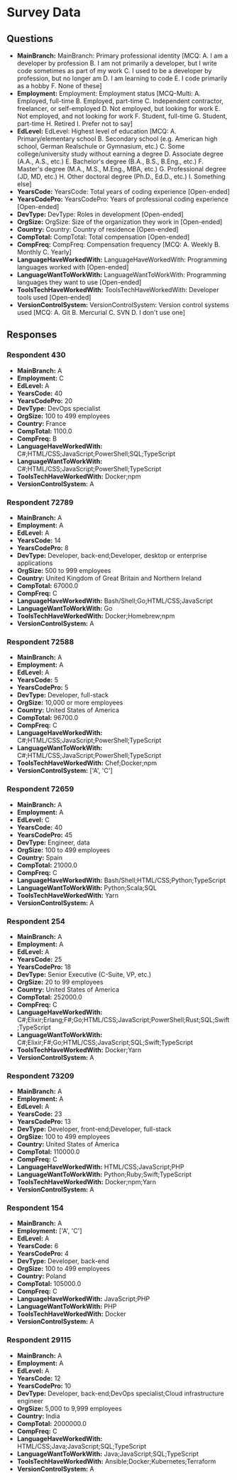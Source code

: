 # Survey Data

## Questions

- **MainBranch:** MainBranch: Primary professional identity [MCQ: A. I am a developer by profession B. I am not primarily a developer, but I write code sometimes as part of my work C. I used to be a developer by profession, but no longer am D. I am learning to code E. I code primarily as a hobby F. None of these]
- **Employment:** Employment: Employment status [MCQ-Multi: A. Employed, full-time B. Employed, part-time C. Independent contractor, freelancer, or self-employed D. Not employed, but looking for work E. Not employed, and not looking for work F. Student, full-time G. Student, part-time H. Retired I. Prefer not to say]
- **EdLevel:** EdLevel: Highest level of education [MCQ: A. Primary/elementary school B. Secondary school (e.g. American high school, German Realschule or Gymnasium, etc.) C. Some college/university study without earning a degree D. Associate degree (A.A., A.S., etc.) E. Bachelor's degree (B.A., B.S., B.Eng., etc.) F. Master's degree (M.A., M.S., M.Eng., MBA, etc.) G. Professional degree (JD, MD, etc.) H. Other doctoral degree (Ph.D., Ed.D., etc.) I. Something else]
- **YearsCode:** YearsCode: Total years of coding experience [Open-ended]
- **YearsCodePro:** YearsCodePro: Years of professional coding experience [Open-ended]
- **DevType:** DevType: Roles in development [Open-ended]
- **OrgSize:** OrgSize: Size of the organization they work in [Open-ended]
- **Country:** Country: Country of residence [Open-ended]
- **CompTotal:** CompTotal: Total compensation [Open-ended]
- **CompFreq:** CompFreq: Compensation frequency [MCQ: A. Weekly B. Monthly C. Yearly]
- **LanguageHaveWorkedWith:** LanguageHaveWorkedWith: Programming languages worked with [Open-ended]
- **LanguageWantToWorkWith:** LanguageWantToWorkWith: Programming languages they want to use [Open-ended]
- **ToolsTechHaveWorkedWith:** ToolsTechHaveWorkedWith: Developer tools used [Open-ended]
- **VersionControlSystem:** VersionControlSystem: Version control systems used [MCQ: A. Git B. Mercurial C. SVN D. I don't use one]

## Responses

### Respondent 430

- **MainBranch:** A
- **Employment:** C
- **EdLevel:** A
- **YearsCode:** 40
- **YearsCodePro:** 20
- **DevType:** DevOps specialist
- **OrgSize:** 100 to 499 employees
- **Country:** France
- **CompTotal:** 1100.0
- **CompFreq:** B
- **LanguageHaveWorkedWith:** C#;HTML/CSS;JavaScript;PowerShell;SQL;TypeScript
- **LanguageWantToWorkWith:** C#;HTML/CSS;JavaScript;PowerShell;TypeScript
- **ToolsTechHaveWorkedWith:** Docker;npm
- **VersionControlSystem:** A

### Respondent 72789

- **MainBranch:** A
- **Employment:** A
- **EdLevel:** A
- **YearsCode:** 14
- **YearsCodePro:** 8
- **DevType:** Developer, back-end;Developer, desktop or enterprise applications
- **OrgSize:** 500 to 999 employees
- **Country:** United Kingdom of Great Britain and Northern Ireland
- **CompTotal:** 67000.0
- **CompFreq:** C
- **LanguageHaveWorkedWith:** Bash/Shell;Go;HTML/CSS;JavaScript
- **LanguageWantToWorkWith:** Go
- **ToolsTechHaveWorkedWith:** Docker;Homebrew;npm
- **VersionControlSystem:** A

### Respondent 72588

- **MainBranch:** A
- **Employment:** A
- **EdLevel:** A
- **YearsCode:** 5
- **YearsCodePro:** 5
- **DevType:** Developer, full-stack
- **OrgSize:** 10,000 or more employees
- **Country:** United States of America
- **CompTotal:** 96700.0
- **CompFreq:** C
- **LanguageHaveWorkedWith:** C#;HTML/CSS;JavaScript;PowerShell;TypeScript
- **LanguageWantToWorkWith:** C#;HTML/CSS;JavaScript;PowerShell;TypeScript
- **ToolsTechHaveWorkedWith:** Chef;Docker;npm
- **VersionControlSystem:** ['A', 'C']

### Respondent 72659

- **MainBranch:** A
- **Employment:** A
- **EdLevel:** C
- **YearsCode:** 40
- **YearsCodePro:** 45
- **DevType:** Engineer, data
- **OrgSize:** 100 to 499 employees
- **Country:** Spain
- **CompTotal:** 21000.0
- **CompFreq:** C
- **LanguageHaveWorkedWith:** Bash/Shell;HTML/CSS;Python;TypeScript
- **LanguageWantToWorkWith:** Python;Scala;SQL
- **ToolsTechHaveWorkedWith:** Yarn
- **VersionControlSystem:** A

### Respondent 254

- **MainBranch:** A
- **Employment:** A
- **EdLevel:** A
- **YearsCode:** 25
- **YearsCodePro:** 18
- **DevType:** Senior Executive (C-Suite, VP, etc.)
- **OrgSize:** 20 to 99 employees
- **Country:** United States of America
- **CompTotal:** 252000.0
- **CompFreq:** C
- **LanguageHaveWorkedWith:** C#;Elixir;Erlang;F#;Go;HTML/CSS;JavaScript;PowerShell;Rust;SQL;Swift;TypeScript
- **LanguageWantToWorkWith:** C#;Elixir;F#;Go;HTML/CSS;JavaScript;SQL;Swift;TypeScript
- **ToolsTechHaveWorkedWith:** Docker;Yarn
- **VersionControlSystem:** A

### Respondent 73209

- **MainBranch:** A
- **Employment:** A
- **EdLevel:** A
- **YearsCode:** 23
- **YearsCodePro:** 13
- **DevType:** Developer, front-end;Developer, full-stack
- **OrgSize:** 100 to 499 employees
- **Country:** United States of America
- **CompTotal:** 110000.0
- **CompFreq:** C
- **LanguageHaveWorkedWith:** HTML/CSS;JavaScript;PHP
- **LanguageWantToWorkWith:** Python;Ruby;Swift;TypeScript
- **ToolsTechHaveWorkedWith:** Docker;npm;Yarn
- **VersionControlSystem:** A

### Respondent 154

- **MainBranch:** A
- **Employment:** ['A', 'C']
- **EdLevel:** A
- **YearsCode:** 6
- **YearsCodePro:** 4
- **DevType:** Developer, back-end
- **OrgSize:** 100 to 499 employees
- **Country:** Poland
- **CompTotal:** 105000.0
- **CompFreq:** C
- **LanguageHaveWorkedWith:** JavaScript;PHP
- **LanguageWantToWorkWith:** PHP
- **ToolsTechHaveWorkedWith:** Docker
- **VersionControlSystem:** A

### Respondent 29115

- **MainBranch:** A
- **Employment:** A
- **EdLevel:** A
- **YearsCode:** 12
- **YearsCodePro:** 10
- **DevType:** Developer, back-end;DevOps specialist;Cloud infrastructure engineer
- **OrgSize:** 5,000 to 9,999 employees
- **Country:** India
- **CompTotal:** 2000000.0
- **CompFreq:** C
- **LanguageHaveWorkedWith:** HTML/CSS;Java;JavaScript;SQL;TypeScript
- **LanguageWantToWorkWith:** Java;JavaScript;SQL;TypeScript
- **ToolsTechHaveWorkedWith:** Ansible;Docker;Kubernetes;Terraform
- **VersionControlSystem:** A

